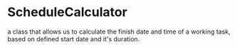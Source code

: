 # ScheduleCalculator
a class that allows us to calculate the finish date and time of a working task, based on defined start date and it's duration.
